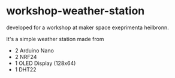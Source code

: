 # workshop-weather-station

developed for a workshop at maker space exeprimenta heilbronn.

It's a simple weather station made from

- 2 Arduino Nano
- 2 NRF24
- 1 OLED Display (128x64)
- 1 DHT22

